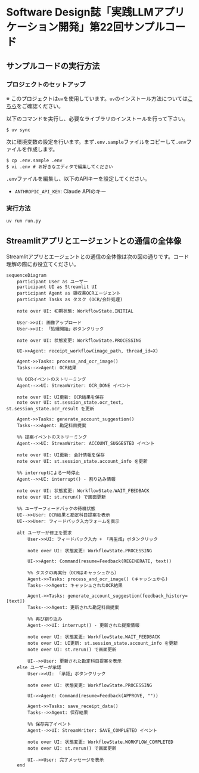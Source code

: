 # Software Design誌「実践LLMアプリケーション開発」第22回サンプルコード

## サンプルコードの実行方法

### プロジェクトのセットアップ

※ このプロジェクトは`uv`を使用しています。`uv`のインストール方法については[こちら](https://github.com/astral-sh/uv)をご確認ください。

以下のコマンドを実行し、必要なライブラリのインストールを行って下さい。

```
$ uv sync
```

次に環境変数の設定を行います。まず`.env.sample`ファイルをコピーして`.env`ファイルを作成します。

```
$ cp .env.sample .env
$ vi .env # お好きなエディタで編集してください
```

`.env`ファイルを編集し、以下のAPIキーを設定してください。

- `ANTHROPIC_API_KEY`: Claude APIのキー

### 実行方法

```bash
uv run run.py
```

## Streamlitアプリとエージェントとの通信の全体像

Streamlitアプリとエージェントとの通信の全体像は次の図の通りです。コード理解の際にお役立てください。

```mermaid
sequenceDiagram
    participant User as ユーザー
    participant UI as Streamlit UI
    participant Agent as 領収書OCRエージェント
    participant Tasks as タスク (OCR/会計処理)
    
    note over UI: 初期状態: WorkflowState.INITIAL
    
    User->>UI: 画像アップロード
    User->>UI: 「処理開始」ボタンクリック
    
    note over UI: 状態変更: WorkflowState.PROCESSING
    
    UI->>Agent: receipt_workflow(image_path, thread_id=X)
    
    Agent->>Tasks: process_and_ocr_image()
    Tasks-->>Agent: OCR結果
    
    %% OCRイベントのストリーミング
    Agent-->>UI: StreamWriter: OCR_DONE イベント
    
    note over UI: UI更新: OCR結果を保存
    note over UI: st.session_state.ocr_text, st.session_state.ocr_result を更新
    
    Agent->>Tasks: generate_account_suggestion()
    Tasks-->>Agent: 勘定科目提案
    
    %% 提案イベントのストリーミング
    Agent-->>UI: StreamWriter: ACCOUNT_SUGGESTED イベント
    
    note over UI: UI更新: 会計情報を保存
    note over UI: st.session_state.account_info を更新
    
    %% interruptによる一時停止
    Agent-->>UI: interrupt() - 割り込み情報
    
    note over UI: 状態変更: WorkflowState.WAIT_FEEDBACK
    note over UI: st.rerun() で画面更新
    
    %% ユーザーフィードバックの待機状態
    UI-->>User: OCR結果と勘定科目提案を表示
    UI-->>User: フィードバック入力フォームを表示
    
    alt ユーザーが修正を要求
        User->>UI: フィードバック入力 + 「再生成」ボタンクリック
        
        note over UI: 状態変更: WorkflowState.PROCESSING
        
        UI->>Agent: Command(resume=Feedback(REGENERATE, text))
        
        %% タスクの再実行（OCRはキャッシュから）
        Agent->>Tasks: process_and_ocr_image() (キャッシュから)
        Tasks-->>Agent: キャッシュされたOCR結果
        
        Agent->>Tasks: generate_account_suggestion(feedback_history=[text])
        Tasks-->>Agent: 更新された勘定科目提案
        
        %% 再び割り込み
        Agent-->>UI: interrupt() - 更新された提案情報
        
        note over UI: 状態変更: WorkflowState.WAIT_FEEDBACK
        note over UI: UI更新: st.session_state.account_info を更新
        note over UI: st.rerun() で画面更新
        
        UI-->>User: 更新された勘定科目提案を表示
    else ユーザーが承認
        User->>UI: 「承認」ボタンクリック
        
        note over UI: 状態変更: WorkflowState.PROCESSING
        
        UI->>Agent: Command(resume=Feedback(APPROVE, ""))
        
        Agent->>Tasks: save_receipt_data()
        Tasks-->>Agent: 保存結果
        
        %% 保存完了イベント
        Agent-->>UI: StreamWriter: SAVE_COMPLETED イベント
        
        note over UI: 状態変更: WorkflowState.WORKFLOW_COMPLETED
        note over UI: st.rerun() で画面更新
        
        UI-->>User: 完了メッセージを表示
    end
```